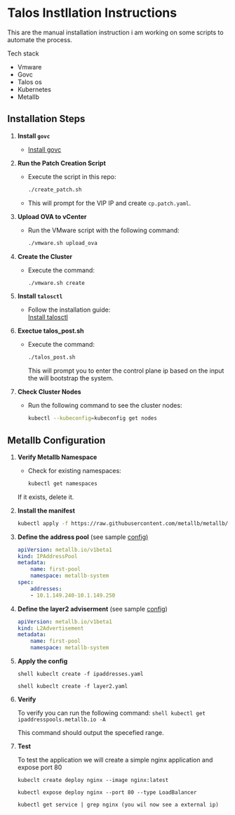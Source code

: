 # Talos Instllation Instructions
This are the manual installation instruction i am working on some scripts to automate the process.

Tech stack
- Vmware
- Govc
- Talos os
- Kubernetes
- Metallb

## Installation Steps
1. **Install `govc`**  
   - [Install govc](https://github.com/vmware/govmomi/blob/main/govc/README.md)

2. **Run the Patch Creation Script**  
   - Execute the script in this repo:  
     ```bash
     ./create_patch.sh
     ```  
   - This will prompt for the VIP IP and create `cp.patch.yaml`.

3. **Upload OVA to vCenter**  
   - Run the VMware script with the following command:  
     ```bash
     ./vmware.sh upload_ova
     ```
4. **Create the Cluster**  
   - Execute the command:  
     ```bash
     ./vmware.sh create
     ```
5. **Install `talosctl`**  
   - Follow the installation guide:  
     [Install talosctl](https://www.talos.dev/v1.9/talos-guides/install/talosctl/)

6. **Exectue talos_post.sh**  
   - Execute the command:  
     ```bash
     ./talos_post.sh
     ```
     This will prompt you to enter the control plane ip based on the input the will bootstrap the system.

7. **Check Cluster Nodes**  
   - Run the following command to see the cluster nodes:  
     ```bash
     kubectl --kubeconfig=kubeconfig get nodes
     ```

## Metallb Configuration
1. **Verify Metallb Namespace**
   - Check for existing namespaces:  
     ```bash
     kubectl get namespaces
     ```  
   If it exists, delete it.

2. **Install the manifest**
    ```bash
    kubectl apply -f https://raw.githubusercontent.com/metallb/metallb/v0.14.5/config/manifests/metallb-native.yaml
    ```
3. **Define the address pool**
    (see sample [config)](ipaddresses.yml)
    ```yaml
    apiVersion: metallb.io/v1beta1 
    kind: IPAddressPool 
    metadata: 
        name: first-pool 
        namespace: metallb-system 
    spec: 
        addresses: 
        - 10.1.149.240-10.1.149.250
    ```
4. **Define the layer2 adviserment**
    (see sample [config](layer2.yaml))
    ```yaml
    apiVersion: metallb.io/v1beta1 
    kind: L2Advertisement 
    metadata: 
        name: first-pool 
        namespace: metallb-system
    ```
5. **Apply the config**

    ```shell kubeclt create -f ipaddresses.yaml ```

    ```shell kubeclt create -f layer2.yaml ```

6. **Verify**
    
    To verify you can run the following command:
    ```shell kubectl get ipaddresspools.metallb.io -A```

    This command should output the specefied range.

7. **Test**
    
    To test the application we will create a simple nginx application and expose port 80

    ```shell 
    kubeclt create deploy nginx --image nginx:latest

    kubectl expose deploy nginx --port 80 --type LoadBalancer

    kubectl get service | grep nginx (you wil now see a external ip)
    ```


